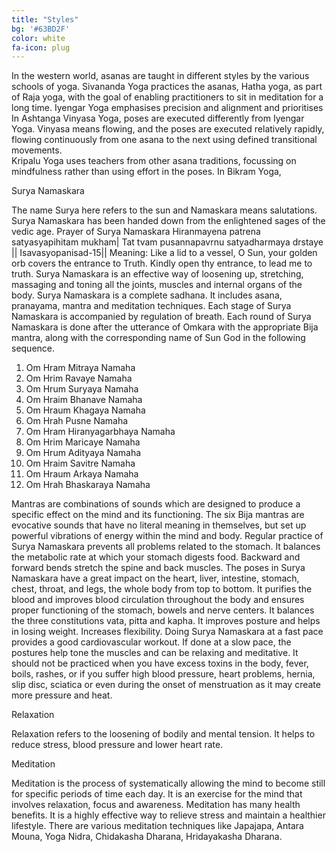 ```yaml
---
title: "Styles"
bg: '#63BD2F'
color: white
fa-icon: plug
---
```


In the western world, asanas are taught in different styles by the various schools of yoga.
Sivananda Yoga practices the asanas, Hatha yoga, as part of Raja yoga, with the goal of enabling practitioners to sit in meditation for a long time.
Iyengar Yoga emphasises precision and alignment and prioritises 
In Ashtanga Vinyasa Yoga, poses are executed differently from Iyengar Yoga.  Vinyasa means flowing, and the poses are executed relatively rapidly, flowing continuously from one asana to the next using defined transitional movements.  
Kripalu Yoga uses teachers from other asana traditions, focussing on mindfulness rather than using effort in the poses.
In Bikram Yoga, 

Surya Namaskara
 
The name Surya here refers to the sun and Namaskara means salutations.  Surya Namaskara has been handed down from the enlightened sages of the vedic age.
Prayer of Surya Namaskara
Hiranmayena patrena satyasyapihitam mukham|
Tat tvam pusannapavrnu satyadharmaya drstaye || Isavasyopanisad-15||
Meaning: Like a lid to a vessel, O Sun, your golden orb covers the entrance to Truth.  Kindly open thy entrance, to lead me to truth.
Surya Namaskara is an effective way of loosening up, stretching, massaging and toning all the joints, muscles and internal organs of the body.
Surya Namaskara is a complete sadhana.  It includes asana, pranayama, mantra and meditation techniques.
Each stage of Surya Namaskara is accompanied by regulation of breath.  Each round of Surya Namaskara is done after the utterance of Omkara with the appropriate Bija mantra, along with the corresponding name of Sun God in the following sequence.

1. Om Hram Mitraya Namaha
2. Om Hrim Ravaye Namaha
3. Om Hrum Suryaya Namaha
4. Om Hraim Bhanave Namaha
5. Om Hraum Khagaya Namaha
6. Om Hrah Pusne Namaha
7. Om Hram Hiranyagarbhaya Namaha
8. Om Hrim Maricaye Namaha
9. Om Hrum Adityaya Namaha
10. Om Hraim Savitre Namaha
11. Om Hraum Arkaya Namaha
12. Om Hrah Bhaskaraya Namaha

Mantras are combinations of sounds which are designed to produce a specific effect on the mind and its functioning. 
The six Bija mantras are evocative sounds that have no literal meaning in themselves, but set up powerful vibrations of energy within the mind and body.
Regular practice of Surya Namaskara prevents all problems related to the stomach.  It balances the metabolic rate at which your stomach digests food.  Backward and forward bends stretch the spine and back muscles.   The poses in Surya Namaskara have a great impact on the heart, liver, intestine, stomach, chest, throat, and legs, the whole body from top to bottom.  It purifies the blood and improves blood circulation throughout the body and ensures proper functioning of the stomach, bowels and nerve centers.  It balances the three constitutions vata, pitta and kapha.  It improves posture and helps in losing weight.  Increases flexibility.
Doing Surya Namaskara at a fast pace provides a good cardiovascular workout.  If done at a slow pace, the postures help tone the muscles and can be relaxing and meditative.
It should not be practiced when you have excess toxins in the body, fever, boils, rashes, or if you suffer high blood pressure, heart problems, hernia, slip disc, sciatica or even during the onset of menstruation as it may create more pressure and heat.

Relaxation
 
Relaxation refers to the loosening of bodily and mental tension.   It helps to reduce stress, blood pressure and lower heart rate.
 
Meditation
 
Meditation is the process of systematically allowing the mind to become still for specific periods of time each day.  It is an exercise for the mind that involves relaxation, focus and awareness.   Meditation has many health benefits.  It is a highly effective way to relieve stress and maintain a healthier lifestyle.  There are various meditation techniques like Japajapa, Antara Mouna, Yoga Nidra, Chidakasha Dharana, Hridayakasha Dharana.


